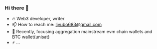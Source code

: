 ### Hi there 👋

<!--
**iseekTo/iseekTo** is a ✨ _special_ ✨ repository because its `README.md` (this file) appears on your GitHub profile.

Here are some ideas to get you started:

- 🔭 I’m currently working on ...
- 🌱 I’m currently learning ...
- 👯 I’m looking to collaborate on ...
- 🤔 I’m looking for help with ...
- 💬 Ask me about ...
- 📫 How to reach me: ...
- 😄 Pronouns: ...
- ⚡ Fun fact: ...
-->

- 🔥 Web3 developer, writer
- 📫 How to reach me: liyubo683@gmail.com
- 🤔 Recently, focusing aggregation mainstream evm chain wallets and BTC wallet(unisat)
- ⚡ ...


<!-- 统计github个人账户的star总数量等信息 -->
<!--
<img src="https://github-profile-trophy.vercel.app/?username=iseekTo&theme=flat" alt="logo" height="120" align="center" style="margin: auto; margin-bottom: 20px;" />
--> 


<!-- 统计编程语言使用比例 -->
<!--
[![Top Langs](https://github-readme-stats.vercel.app/api/top-langs/?username=iseekTo&layout=compact)](https://github.com/iseekTo/github-readme-stats)
--> 
